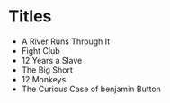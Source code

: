# Titles

- A River Runs Through It
- Fight Club
- 12 Years a Slave
- The Big Short
- 12 Monkeys
- The Curious Case of benjamin Button